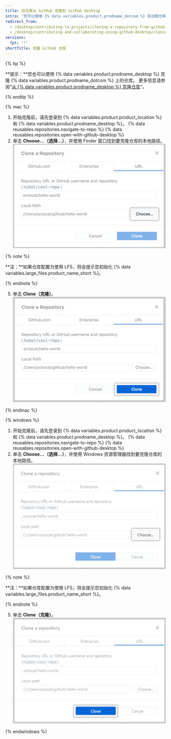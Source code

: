 ```yaml
---
title: 将仓库从 GitHub 克隆到 GitHub Desktop
intro: '您可以使用 {% data variables.product.prodname_dotcom %} 将远程仓库克隆到 {% data variables.product.prodname_desktop %}。'
redirect_from:
  - /desktop/contributing-to-projects/cloning-a-repository-from-github-to-github-desktop
  - /desktop/contributing-and-collaborating-using-github-desktop/cloning-a-repository-from-github-to-github-desktop
versions:
  fpt: '*'
shortTitle: 克隆 GitHub 仓库
---
```


{% tip %}

**提示：**您也可以使用 {% data variables.product.prodname_desktop %} 克隆 {% data variables.product.prodname_dotcom %} 上的仓库。  更多信息请参阅“[从 {% data variables.product.prodname_desktop %} 克隆仓库](/desktop/guides/contributing-to-projects/cloning-a-repository-from-github-to-github-desktop/)”。

{% endtip %}

{% mac %}

1. 开始克隆前，请先登录到 {% data variables.product.product_location %} 和 {% data variables.product.prodname_desktop %}。
{% data reusables.repositories.navigate-to-repo %}
{% data reusables.repositories.open-with-github-desktop %}
5. 单击 **Choose...（选择...）**，并使用 Finder 窗口找到要克隆仓库的本地路径。 ![URL 选项卡中的选择按钮](/assets/images/help/desktop/clone-choose-button-url-mac.png)

  {% note %}

  **注：**如果仓库配置为使用 LFS，将会提示您初始化 {% data variables.large_files.product_name_short %}。

  {% endnote %}

5. 单击 **Clone（克隆）**。 ![URL 选项卡中的克隆按钮](/assets/images/help/desktop/clone-button-url-mac.png)

{% endmac %}

{% windows %}

1. 开始克隆前，请先登录到 {% data variables.product.product_location %} 和 {% data variables.product.prodname_desktop %}。
{% data reusables.repositories.navigate-to-repo %}
{% data reusables.repositories.open-with-github-desktop %}
5. 单击 **Choose...（选择...）**，并使用 Windows 资源管理器找到要克隆仓库的本地路径。 ![选择按钮](/assets/images/help/desktop/clone-choose-button-url-win.png)

  {% note %}

  **注：**如果仓库配置为使用 LFS，将会提示您初始化 {% data variables.large_files.product_name_short %}。

  {% endnote %}

5. 单击 **Clone（克隆）**。 ![克隆按钮](/assets/images/help/desktop/clone-button-url-win.png)

{% endwindows %}
